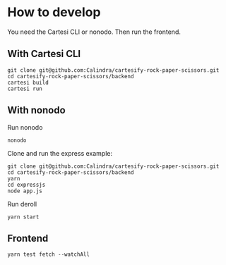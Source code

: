 # How to develop

You need the Cartesi CLI or nonodo. Then run the frontend.

## With Cartesi CLI

```shell
git clone git@github.com:Calindra/cartesify-rock-paper-scissors.git
cd cartesify-rock-paper-scissors/backend
cartesi build
cartesi run
```

## With nonodo
Run nonodo
```shell
nonodo
```

Clone and run the express example:
```shell
git clone git@github.com:Calindra/cartesify-rock-paper-scissors.git
cd cartesify-rock-paper-scissors/backend
yarn
cd expressjs
node app.js
```

Run deroll

```shell
yarn start
```

## Frontend

```shell
yarn test fetch --watchAll
```
